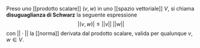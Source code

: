 Preso uno [[prodotto scalare]] $(v,w)$ in uno [[spazio vettoriale]] $V$, si chiama **disuguaglianza di Schwarz** la seguente espressione
$$|(v,w)|\leq||v||\;||w||$$
con $||\cdot||$ la [[norma]] derivata dal prodotto scalare, valida per qualunque $v,w\in V$.